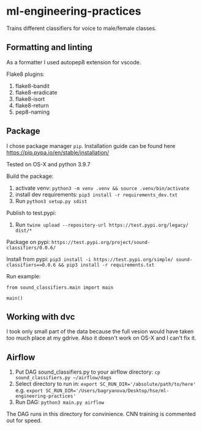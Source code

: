 # ml-engineering-practices

Trains different classifiers for voice to male/female classes.

## Formatting and linting

As a formatter I used autopep8 extension for vscode.

Flake8 plugins:
1. flake8-bandit
2. flake8-eradicate
3. flake8-isort
4. flake8-return
5. pep8-naming

## Package

I chose package manager `pip`. Installation guide can be found here https://pip.pypa.io/en/stable/installation/

Tested on OS-X and python 3.9.7

Build the package:
1. activate venv: `python3 -m venv .venv && source .venv/bin/activate`
2. install dev requirements: `pip3 install -r requirements_dev.txt`
3. Run `python3 setup.py sdist`

Publish to test.pypi:
1. Run `twine upload --repository-url https://test.pypi.org/legacy/ dist/*`

Package on pypi: `https://test.pypi.org/project/sound-classifiers/0.0.6/`

Install from pypi:
`pip3 install -i https://test.pypi.org/simple/ sound-classifiers==0.0.6 && pip3 install -r requirements.txt`

Run example:
```
from sound_classifiers.main import main

main()
```

## Working with dvc
I took only small part of the data because the full vesion would have taken too much place at my gdrive.
Also it doesn't work on OS-X and I can't fix it.


## Airflow
1. Put DAG sound_classifiers.py to your airflow directory: `cp sound_classifiers.py ~/airflow/dags`
2. Select directory to run in: `export SC_RUN_DIR='/absolute/path/to/here'` e.g. `export SC_RUN_DIR='/Users/bagryanova/Desktop/hse/ml-engineering-practices'`
3. Run DAG: `python3 main.py airflow`

The DAG runs in this directory for convinience. CNN training is commented out for speed. 

